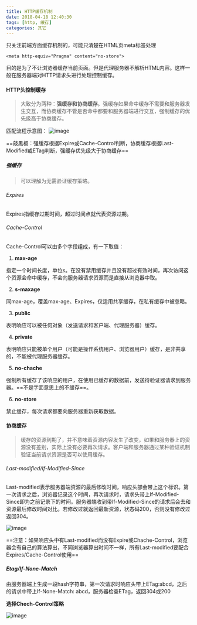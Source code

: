 ```yaml
---
title: HTTP缓存机制
date: 2018-04-18 12:40:30
tags: [http, 缓存]
categories: 其它
---
```


只关注前端方面缓存机制的，可能只清楚在HTML页meta标签处理

```
<meta http-equiv="Pragma" content="no-store">
```
目的是为了不让浏览器缓存当前页面。但是代理服务器不解析HTML内容。这样一般在服务器端对HTTP请求头进行处理控制缓存。

#### HTTP头控制缓存

> 大致分为两种：**强缓存和协商缓存**。强缓存如果命中缓存不需要和服务器发生交互，而协商缓存不管是否命中都要和服务器端进行交互，强制缓存的优先级高于协商缓存。

匹配流程示意图：
![image](http://note.youdao.com/yws/public/resource/b9cdada69234d36736d09235b516171c/xmlnote/BB0A4933DEEC4471AE7D263C9D146313/5678)

==敲黑板：强缓存根据Expire或Cache-Control判断，协商缓存根据Last-Modified或ETag判断，强缓存优先级大于协商缓存==

##### 强缓存
> 可以理解为无需验证缓存策略。

###### Expires
Expires指缓存过期时间，超过时间点就代表资源过期。

###### Cache-Control
Cache-Control可以由多个字段组成，有一下取值：

1. **max-age**

指定一个时间长度，单位s。在没有禁用缓存并且没有超过有效时间，再次访问这个资源会命中缓存，不会向服务器请求资源而是直接从浏览器中取。

2. **s-maxage**

同max-age，覆盖max-age、Expires，仅适用共享缓存，在私有缓存中被忽略。

3. **public**

表明响应可以被任何对象（发送请求和客户端、代理服务器）缓存。

4. **private**

表明响应只能被单个用户（可能是操作系统用户、浏览器用户）缓存，是非共享的，不能被代理服务器缓存。

5. **no-chache**

强制所有缓存了该响应的用户，在使用已缓存的数据前，发送待验证器请求到服务器。==不是字面意思上的不缓存==。

6. **no-store**

禁止缓存，每次请求都要向服务器重新获取数据。

#### 协商缓存

> 缓存的资源到期了，并不意味着资源内容发生了改变，如果和服务器上的资源没有差别，实际上没有必要再次请求。客户端和服务器通过某种验证机制验证当前请求资源是否可以使用缓存。

###### Last-modified/If-Modified-Since

Last-modified表示服务器端资源的最后修改时间，响应头部会带上这个标识。第一次请求之后，浏览器记录这个时间，再次请求时，请求头带上If-Modified-Since即为之前记录下的时间。服务器端收到带If-Modified-Since的请求后会去和资源最后修改时间对比。若修改过就返回最新资源，状态码200，否则没有修改过返回304。

![image](http://note.youdao.com/yws/public/resource/b9cdada69234d36736d09235b516171c/xmlnote/49E01731D2EC4CF6976B958E0768105B/5779)

==注意：如果响应头中有Last-modified而没有Expire或Chache-Control，浏览器会有自己的算法算出，不同浏览器算出时间不一样，所有Last-modified要配合Expires/Cache-Control使用==

##### Etag/If-None-Match
由服务器端上生成一段hash字符串，第一次请求时响应头带上ETag:abcd，之后的请求中带上If-None-Match: abcd，服务器检查ETag，返回304或200

**选择Chech-Control策略**

![image](http://note.youdao.com/yws/public/resource/b9cdada69234d36736d09235b516171c/xmlnote/00C0F264F82D430390426C5EF597F2DD/5801)
